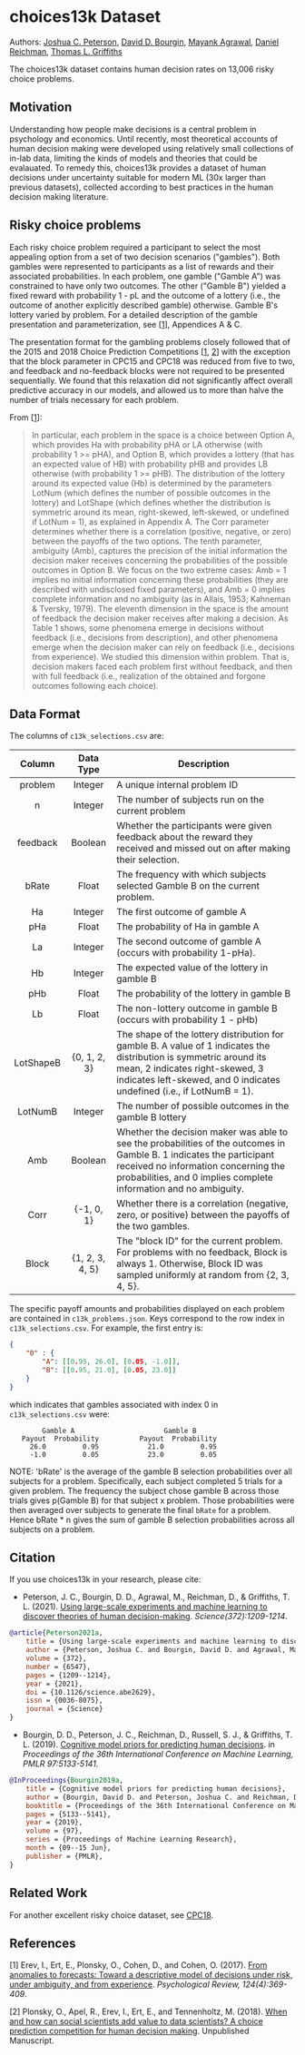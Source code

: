# choices13k Dataset

Authors: [Joshua C. Peterson](https://twitter.com/joshuacpeterson/status/1403357486518767616), [David D. Bourgin](https://www.davidbourgin.com), [Mayank Agrawal](https://mayank-agrawal.com/), [Daniel Reichman](https://sites.google.com/view/danielreichman/home), [Thomas L. Griffiths](http://cocosci.princeton.edu/tom/index.php)

The choices13k dataset contains human decision rates on 13,006 risky choice problems.

## Motivation

Understanding how people make decisions is a central problem in psychology and
economics. Until recently, most theoretical accounts of human decision making
were developed using relatively small collections of in-lab data, limiting
the kinds of models and theories that could be evalauated. To remedy
this, choices13k provides a dataset of human decisions under uncertainty
suitable for modern ML (30x larger than previous datasets), collected according
to best practices in the human decision making literature.

## Risky choice problems

Each risky choice problem required a participant to select the most appealing option
from a set of two decision scenarios ("gambles"). Both gambles were represented
to participants as a list of rewards and their associated probabilities. In
each problem, one gamble ("Gamble A") was constrained to have only two
outcomes. The other ("Gamble B") yielded a fixed reward with probability 1 - pL
and the outcome of a lottery (i.e., the outcome of another explicitly described
gamble) otherwise. Gamble B's lottery varied by problem. For a detailed
description of the gamble presentation and parameterization, see
[[1](http://oriplonsky.com/wp-content/uploads/2017/09/Erev-et-al-2017.pdf)],
Appendices A & C.

The presentation format for the gambling problems closely followed that of the
2015 and 2018 Choice Prediction Competitions
[[1](http://oriplonsky.com/wp-content/uploads/2017/09/Erev-et-al-2017.pdf),
[2](https://cpc18.files.wordpress.com/2018/01/cpc18-white-paper.pdf)] with the
exception that the block parameter in CPC15 and CPC18 was reduced from five to
two, and feedback and no-feedback blocks were not required to be presented
sequentially.  We found that this relaxation did not significantly affect
overall predictive accuracy in our models, and allowed us to more than halve
the number of trials necessary for each problem.

From [[1](http://oriplonsky.com/wp-content/uploads/2017/09/Erev-et-al-2017.pdf)]:

> In particular, each problem in the space is a choice between Option A, which
> provides Ha with probability pHA or LA otherwise (with probability 1 >= pHA),
> and Option B, which provides a lottery (that has an expected value of HB)
> with probability pHB and provides LB otherwise (with probability 1 >= pHB).
> The distribution of the lottery around its expected value (Hb) is determined
> by the parameters LotNum (which defines the number of possible outcomes in
> the lottery) and LotShape (which defines whether the distribution is
> symmetric around its mean, right-skewed, left-skewed, or undefined if LotNum
> = 1), as explained in Appendix A. The Corr parameter determines whether there
> is a correlation (positive, negative, or zero) between the payoffs of the two
> options. The tenth parameter, ambiguity (Amb), captures the precision of the
> initial information the decision maker receives concerning the probabilities
> of the possible outcomes in Option B.  We focus on the two extreme cases: Amb
> = 1 implies no initial information concerning these probabilities (they are
> described with undisclosed fixed parameters), and Amb = 0 implies complete
> information and no ambiguity (as in Allais, 1953; Kahneman & Tversky, 1979).
> The eleventh dimension in the space is the amount of feedback the decision
> maker receives after making a decision.  As Table 1 shows, some phenomena
> emerge in decisions without feedback (i.e., decisions from description), and
> other phenomena emerge when the decision maker can rely on feedback (i.e.,
> decisions from experience).  We studied this dimension within problem. That
> is, decision makers faced each problem first without feedback, and then with
> full feedback (i.e., realization of the obtained and forgone outcomes
> following each choice).

## Data Format

The columns of `c13k_selections.csv` are:

|   Column  |    Data Type    | Description                                                                                                                                                                                                                      |
|:---------:|:---------------:|----------------------------------------------------------------------------------------------------------------------------------------------------------------------------------------------------------------------------------|
|  problem  |     Integer     | A unique internal problem ID                                                                                                                                                                                                     |
|     n     |     Integer     | The number of subjects run on the current problem                                                                                                                                                                                |
|  feedback |     Boolean     | Whether the participants were given feedback about the reward they received and missed out on after making their selection.                                                                                                      |
|   bRate   |      Float      | The frequency with which subjects selected Gamble B on the current problem.                                                                                                                                                      |
|     Ha    |     Integer     | The first outcome of gamble A                                                                                                                                                                                                    |
|    pHa    |      Float      | The probability of Ha in gamble A                                                                                                                                                                                                |
|     La    |     Integer     | The second outcome of gamble A (occurs with probability 1-pHa).                                                                                                                                                                  |
|     Hb    |     Integer     | The expected value of the lottery in gamble B                                                                                                                                                                                    |
|    pHb    |      Float      | The probability of the lottery in gamble B                                                                                                                                                                                        |
|     Lb    |      Float      | The non-lottery outcome in gamble B (occurs with probability 1 - pHb)                                                                                                                                                               |
| LotShapeB |   {0, 1, 2, 3}  | The shape of the lottery distribution for gamble B. A value of 1 indicates the distribution is symmetric around its mean, 2 indicates right-skewed, 3 indicates left-skewed, and 0 indicates undefined (i.e., if LotNumB = 1).    |
|  LotNumB  |     Integer     | The number of possible outcomes in the gamble B lottery                                                                                                                                                                          |
|    Amb    |     Boolean     | Whether the decision maker was able to see the probabilities of the outcomes in Gamble B. 1 indicates the participant received no information concerning the probabilities, and 0 implies complete information and no ambiguity. |
|    Corr   |    {-1, 0, 1}   | Whether there is a correlation (negative, zero, or positive) between the payoffs of the two gambles.                                                                                                                             |
|   Block   | {1, 2, 3, 4, 5} | The "block ID" for the current problem. For problems with no feedback, Block is always 1. Otherwise, Block ID was sampled uniformly at random from {2, 3, 4, 5}.                                                                 |

The specific payoff amounts and probabilities displayed on each problem are contained in `c13k_problems.json`. Keys correspond to the row index in `c13k_selections.csv`. For example, the first entry is:

```json
{
    "0" : {
        "A": [[0.95, 26.0], [0.05, -1.0]],
        "B": [[0.95, 21.0], [0.05, 23.0]]
    }
}
```

which indicates that gambles associated with index 0 in `c13k_selections.csv` were:

```
        Gamble A                      Gamble B
   Payout  Probability          Payout  Probability
     26.0         0.95            21.0         0.95
     -1.0         0.05            23.0         0.05
```

NOTE: 'bRate' is the average of the gamble B selection probabilities over all subjects for a problem. Specifically, each subject completed 5 trials for a given problem. The frequency the subject chose gamble B across those trials gives p(Gamble B) for that subject x problem. Those probabilities were then averaged over subjects to generate the final `bRate` for a problem. Hence bRate * n  gives the sum of gamble B selection probabilities across all subjects on a problem.

## Citation

If you use choices13k in your research, please cite:

- Peterson, J. C., Bourgin, D. D., Agrawal, M., Reichman, D., & Griffiths, T. L. (2021). [Using large-scale experiments and machine learning to discover theories of human decision-making](http://cocosci.princeton.edu/jpeterson/papers/peterson2021-science.pdf). _Science(372):1209-1214_.

```bibtex
@article{Peterson2021a,
	title = {Using large-scale experiments and machine learning to discover theories of human decision-making},
	author = {Peterson, Joshua C. and Bourgin, David D. and Agrawal, Mayank and Reichman, Daniel and Griffiths, Thomas L.},
	volume = {372},
	number = {6547},
	pages = {1209--1214},
	year = {2021},
	doi = {10.1126/science.abe2629},
	issn = {0036-8075},
	journal = {Science}
}
```

- Bourgin, D. D., Peterson, J. C., Reichman, D., Russell, S. J., & Griffiths, T. L. (2019). [Cognitive model priors for predicting human decisions](http://proceedings.mlr.press/v97/peterson19a.html). in _Proceedings of the 36th International Conference on Machine Learning, PMLR 97:5133-5141_.

```bibtex
@InProceedings{Bourgin2019a, 
	title = {Cognitive model priors for predicting human decisions}, 
	author = {Bourgin, David D. and Peterson, Joshua C. and Reichman, Daniel and Russell, Stuart J. and Griffiths, Thomas L.}, 
	booktitle = {Proceedings of the 36th International Conference on Machine Learning}, 
	pages = {5133--5141}, 
	year = {2019}, 
	volume = {97}, 
	series = {Proceedings of Machine Learning Research}, 
	month = {09--15 Jun}, 
	publisher = {PMLR}, 
} 
```

## Related Work

For another excellent risky choice dataset, see [CPC18](https://cpc-18.com/data/).

## References

[1] Erev, I., Ert, E., Plonsky, O., Cohen, D., and Cohen, O. (2017). [From anomalies to
forecasts: Toward a descriptive model of decisions under risk, under
ambiguity, and from experience](http://oriplonsky.com/wp-content/uploads/2017/09/Erev-et-al-2017.pdf). _Psychological Review, 124(4):369-409_.

[2] Plonsky, O., Apel, R., Erev, I., Ert, E., and Tennenholtz, M. (2018). [When and how
can social scientists add value to data scientists? A choice prediction
competition for human decision making](https://cpc18.files.wordpress.com/2018/01/cpc18-white-paper.pdf). Unpublished Manuscript.
